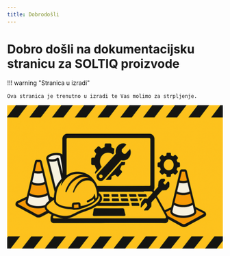 ```yaml
---
title: Dobrodošli
---
```


# Dobro došli na dokumentacijsku stranicu za SOLTIQ proizvode

!!! warning "Stranica u izradi"

    Ova stranica je trenutno u izradi te Vas molimo za strpljenje.

![Under construction banner](assets/UnderConstructionBanner.png)

